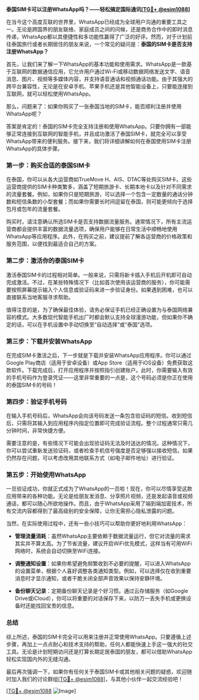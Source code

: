 **泰国SIM卡可以注册WhatsApp吗？——轻松搞定国际通讯[[TG💪+ @esim1088](https://t.me/s/esim1088)]**

在当今这个高度互联的世界里，WhatsApp已经成为全球用户沟通的重要工具之一。无论是跨国界的朋友联络、家庭成员之间的问候，还是商务合作中的即时消息传递，WhatsApp都以其便捷性和多功能性赢得了广泛的好评。然而，对于计划前往泰国旅行或者长期居住的朋友来说，一个常见的疑问是：**泰国的SIM卡是否支持注册WhatsApp？**

首先，让我们来了解一下WhatsApp的基本功能和使用需求。WhatsApp是一款基于互联网的数据通信应用，它允许用户通过Wi-Fi或移动数据网络发送文字、语音消息、图片、视频等多媒体内容，并支持语音通话和视频通话功能。由于其强大的跨平台兼容性，无论是在安卓手机、苹果手机还是其他智能设备上，只要能连接到互联网，就可以轻松使用WhatsApp。

那么，问题来了：如果你购买了一张泰国当地的SIM卡，能否顺利注册并使用WhatsApp呢？

答案是肯定的！泰国的SIM卡完全支持注册和使用WhatsApp。只要你拥有一部能够正常连接到互联网的智能手机，并且成功激活了泰国SIM卡，就完全可以享受WhatsApp带来的便利服务。接下来，我们将详细讲解如何在泰国使用SIM卡注册WhatsApp的具体步骤。

### **第一步：购买合适的泰国SIM卡**
在泰国，你可以从各大运营商如TrueMove H、AIS、DTAC等处购买SIM卡。这些运营商提供的SIM卡种类繁多，涵盖了短期旅游卡、长期本地卡以及针对不同需求的流量套餐。例如，如果你只是短期旅游，可以选择一个包含一定数量的通话分钟数和短信条数的小型套餐；而如果你需要长时间逗留在泰国，则可能更倾向于选择包月或包年的流量套餐。

购买时，请注意确认所选SIM卡是否支持数据流量服务。通常情况下，所有主流运营商都会提供丰富的数据流量选项，确保用户能够在日常生活中顺畅地使用WhatsApp等应用程序。此外，在购买之前，建议提前了解各运营商的价格政策和服务范围，以便找到最适合自己的方案。

### **第二步：激活你的泰国SIM卡**
激活泰国SIM卡的过程相对简单。一般来说，只需将新卡插入手机后开机即可自动完成激活。不过，在某些特殊情况下（比如首次使用该运营商的服务），你可能需要按照屏幕提示输入个人信息或验证码来进一步验证身份。如果遇到困难，也可以直接联系当地客服寻求帮助。

值得注意的是，为了确保最佳体验，请务必保证手机已经正确设置为与泰国网络兼容的模式。大多数现代智能手机出厂时都会默认支持全球漫游功能，但如果你不确定的话，可以在手机设置中手动切换至“自动选择”或“泰国”选项。

### **第三步：下载并安装WhatsApp**
在完成SIM卡激活之后，下一步就是下载并安装WhatsApp应用程序。你可以通过Google Play商店（适用于安卓设备）或App Store（适用于iOS设备）免费获取这款软件。下载完成后，打开应用程序并按照指引创建账户。此时，你需要输入有效的手机号码作为登录凭证——这里非常重要的一点是，这个号码必须是你正在使用的泰国SIM卡的号码！

### **第四步：验证手机号码**
在输入手机号码后，WhatsApp会向该号码发送一条包含验证码的短信。收到短信后，只需将其输入到应用程序内指定位置即可完成验证流程。整个过程通常只需几分钟时间，非常快捷方便。

需要注意的是，有些情况下可能会出现验证码无法及时送达的情况。这种情况下，你可以尝试重新发送验证码，或者检查手机信号强度是否足够强以接收短信。如果仍然存在问题，可以考虑改用其他联系方式（如电子邮件地址）进行验证。

### **第五步：开始使用WhatsApp**
一旦验证成功，你就正式成为了WhatsApp的一员啦！现在，你可以尽情享受这款应用带来的各种功能。无论是给朋友发消息、分享照片视频，还是发起语音或视频通话，都可以随心所欲地操作。而且，由于WhatsApp采用了端到端加密技术，所有交流内容都得到了最高级别的安全保障，让你无需担心隐私泄露的问题。

当然，在实际使用过程中，还有一些小技巧可以帮助你更好地利用WhatsApp：

- **管理流量消耗**：虽然WhatsApp主要依赖于数据流量运行，但它对流量的需求其实并不算太高。为了节省流量，建议开启WiFi优先模式，这样当有可用WiFi网络时，系统会自动切换至WiFi连接。
  
- **调整通知设置**：如果你希望避免频繁收到不必要的提醒，可以进入WhatsApp的设置菜单，根据个人喜好调整各类通知类型。例如，可以选择仅在收到重要消息时才显示通知，或者干脆关闭全部声音效果以保持安静环境。

- **备份聊天记录**：定期备份聊天记录是个好习惯。通过云存储服务（如Google Drive或iCloud），你可以将重要的对话保存下来，以防万一丢失手机或更换设备时还能找回宝贵的信息。

### **总结**
综上所述，泰国的SIM卡完全可以用来注册并正常使用WhatsApp。只要遵循上述步骤，再加上一点点耐心和技术支持的帮助，任何人都能快速上手这一强大的社交工具。无论是计划短期访问还是打算长期定居泰国的朋友，都可以借助WhatsApp轻松实现国内外的无缝沟通。

最后再次强调一下，如果你有任何关于泰国SIM卡或其他相关问题的疑惑，欢迎随时加入我们的讨论群组[[TG💪+ @esim1088](https://t.me/s/esim1088)]，与其他小伙伴一起交流经验吧！

[[TG💪+ @esim1088](https://t.me/s/esim1088) ![Image](https://i.postimg.cc/4NQfJmqS/Snipaste-2025-05-13-00-14-12.png)]